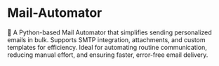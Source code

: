 # Mail-Automator
🚀 A Python-based Mail Automator that simplifies sending personalized emails in bulk. Supports SMTP integration, attachments, and custom templates for efficiency. Ideal for automating routine communication, reducing manual effort, and ensuring faster, error-free email delivery.
